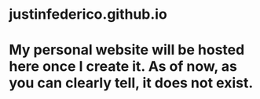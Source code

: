 # justinfederico.github.io
# My personal website will be hosted here once I create it. As of now, as you can clearly tell, it does not exist.
